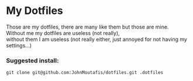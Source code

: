 # My Dotfiles

Those are my dotfiles, there are many like them but those are mine.<br>
Without me my dotfiles are useless (not really),<br>without them I am useless 
(not really either, just annoyed for not having my settings...)

### Suggested install:

    git clone git@github.com:JohnMoutafis/dotfiles.git .dotfiles